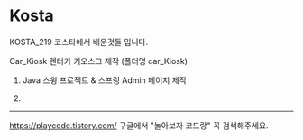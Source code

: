 # Kosta
KOSTA_219
코스타에서 배운것들 입니다.

Car_Kiosk 렌터카 키오스크 제작 (폴더명 car_Kiosk)
1. Java 스윙 프로젝트 & 스프링 Admin 페이지 제작

2.

----------------------------------------------
https://playcode.tistory.com/
구글에서 "놀아보자 코드랑" 꼭 검색해주세요.

